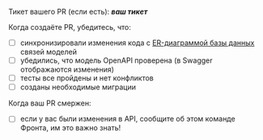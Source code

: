 Тикет вашего PR (если есть):
    ___ваш тикет___

Когда создаёте PR, убедитесь, что:

- [ ] синхронизировали изменения кода с [ER-диаграммой базы данных](https://app.erdlab.io/designer/schema/1736745715-tabit) связей моделей
- [ ] убедились, что модель OpenAPI проверена (в Swagger отображаются изменения)
- [ ] тесты все пройдены и нет конфликтов
- [ ] созданы необходимые миграции

Когда ваш PR смержен:

- [ ] если у вас были изменения в API, сообщите об этом команде Фронта, им это важно знать!
